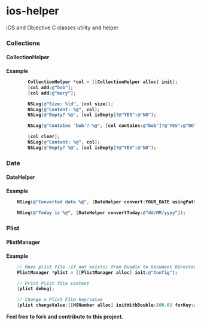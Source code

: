 ios-helper
==========

iOS and Objective C classes utility and helper

<h3>Collections</h3>
<h4>CollectionHelper<h4>

**Example**
```objective-c
        CollectionHelper *col = [[CollectionHelper alloc] init];
        [col add:@"bob"];
        [col add:@"mary"];

        NSLog(@"Size: %ld", [col size]);
        NSLog(@"Content: %@", col);
        NSLog(@"Empty? %@", [col isEmpty]?@"YES":@"NO");

        NSLog(@"Contains 'bob'? %@", [col contains:@"bob"]?@"YES":@"NO");

        [col clear];
        NSLog(@"Content: %@", col);
        NSLog(@"Empty? %@", [col isEmpty]?@"YES":@"NO");
```

<h3>Date</h3>
<h4>DateHelper<h4>
        
**Example**
```objective-c
    NSLog(@"Converted date %@", [DateHelper convert:YOUR_DATE usingPattern:@"dd/MM/yyyy"]);

    NSLog(@"Today is %@", [DateHelper convertToday:@"dd/MM/yyyy"]);
```

<h3>Plist</h3>
<h4>PlistManager<h4>
        
**Example**
```objective-c
    // Move plist file (if not exists) from Bundle to Document Directory
    PlistManager *plist = [[PlistManager alloc] init:@"Config"];

    // Print Plist file content
    [plist debug];

    // Change a Plist File key/value
    [plist changeValue:[[NSNumber alloc] initWithDouble:100.0] forKey:@"MyExampleNumber"];
```

Feel free to fork and contribute to this project.
